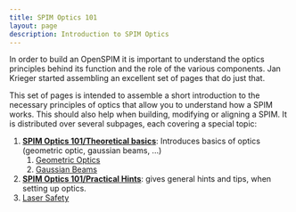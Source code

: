 ```yaml
---
title: SPIM Optics 101
layout: page
description: Introduction to SPIM Optics
---
```

In order to build an OpenSPIM it is important to understand the optics principles behind its function and the role of the various components. Jan Krieger started assembling an excellent set of pages that do just that.

This set of pages is intended to assemble a short introduction to the necessary principles of optics that allow you to understand how a SPIM works. This should also help when building, modifying or aligning a SPIM. It is distributed over several subpages, each covering a special topic:

1.  **[SPIM Optics 101/Theoretical basics](SPIM_Optics_101_Theoretical_basics)**: Introduces basics of optics (geometric optic, gaussian beams, ...)
    1.  [Geometric Optics](SPIM_Optics_101_Theoretical_basics#geometric_optics)
    2.  [Gaussian Beams](SPIM_Optics_101_Theoretical_basics#gaussian_beam_optics)
2.  **[SPIM Optics 101/Practical Hints](SPIM_Optics_101_Practical_Hints)**: gives general hints and tips, when setting up optics.
3.  [Laser Safety](Laser_Safety)
